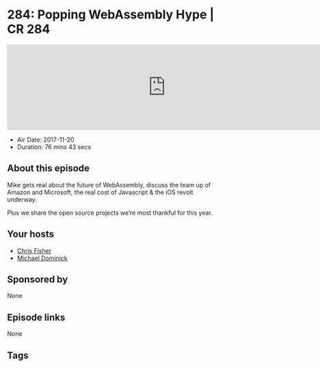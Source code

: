 # 284: Popping WebAssembly Hype | CR 284

<iframe src="https://player.fireside.fm/v2/MLf2ZzhC+fQE87UBr?theme=dark" width="740" height="200" frameborder="0" scrolling="no"></iframe>

* Air Date: 2017-11-20
* Duration: 76 mins 43 secs

## About this episode

Mike gets real about the future of WebAssembly, discuss the team up of Amazon and Microsoft, the real cost of Javascript & the iOS revolt underway.

Plus we share the open source projects we’re most thankful for this year.

## Your hosts
* [Chris Fisher](https://coder.show/hosts/chrislas)
* [Michael Dominick](https://coder.show/hosts/michael)

## Sponsored by

None



## Episode links

None



## Tags

